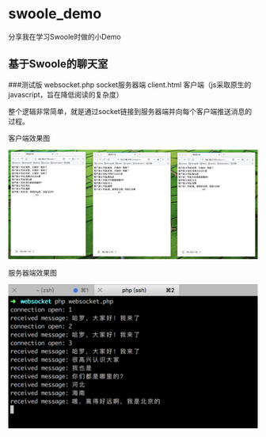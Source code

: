 # swoole_demo
分享我在学习Swoole时做的小Demo

## 基于Swoole的聊天室

###测试版
websocket.php socket服务器端
client.html 客户端（js采取原生的javascript，旨在降低阅读的复杂度）

整个逻辑非常简单，就是通过socket链接到服务器端并向每个客户端推送消息的过程。

客户端效果图

![客户端效果图](group_chat/screenshot/group_chat_pic1.png)

服务器端效果图

![服务器端效果图](group_chat/screenshot/group_chat_pic2.png)
